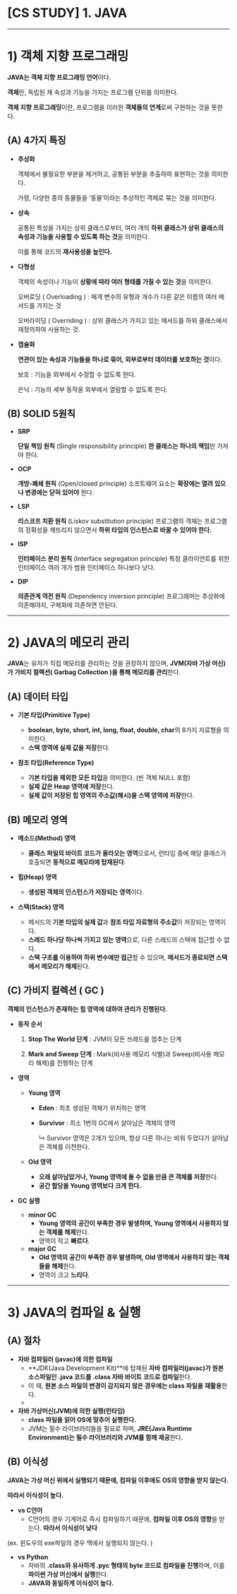 # [CS STUDY] 1. JAVA

---

# **1) 객체 지향 프로그래밍**

**JAVA는 객체 지향 프로그래밍 언어**이다.

**객체**란, 독립된 채 속성과 기능을 가지는 프로그램 단위를 의미한다.

**객체 지향 프로그래밍**이란, 프로그램을 이러한 **객체들의 연계**로써 구현하는 것을 뜻한다.

 

## (A) 4가지 특징

- **추상화**
    
    객체에서 불필요한 부분을 제거하고, 공통된 부분을 추출하여 표현하는 것을 의미한다.
    
    가령, 다양한 종의 동물들을 ‘동물’이라는 추상적인 객체로 묶는 것을 의미한다.
    
- **상속**
    
    공통된 특성을 가지는 상위 클래스로부터, 여러 개의 **하위 클래스가 상위 클래스의 속성과 기능을 사용할 수 있도록 하는 것**을 의미한다.
    
    이를 통해 코드의 **재사용성을 높인다.**
    
- **다형성**
    
    객체의 속성이나 기능이 **상황에 따라 여러 형태를 가질 수 있는 것**을 의미한다.
    
    오버로딩 ( Overloading ) : 매개 변수의 유형과 개수가 다른 같은 이름의 여러 메서드를 가지는 것
    
    오버라이딩 ( Overriding ) : 상위 클래스가 가지고 있는 메서드를 하위 클래스에서 재정의하여 사용하는 것.
    
- **캡슐화**
    
    **연관이 있는 속성과 기능들을 하나로 묶어, 외부로부터 데이터를 보호하는 것**이다.
    
    보호 : 기능을 외부에서 수정할 수 없도록 한다.
    
    은닉 : 기능의 세부 동작을 외부에서 열람할 수 없도록 한다.
    

## (B) SOLID 5원칙

- **SRP**
    
    **단일 책임 원칙** (Single responsibility principle)
    **한 클래스는 하나의 책임**만 가져야 한다.
    
- **OCP**
    
    **개방-폐쇄 원칙** (Open/closed principle)
    소프트웨어 요소는 **확장에는 열려 있으나 변경에는 닫혀 있어야** 한다.
    
- **LSP**
    
    **리스코프 치환 원칙** (Liskov substitution principle)
    프로그램의 객체는 프로그램의 정확성을 깨뜨리지 않으면서 **하위 타입의 인스턴스로 바꿀 수 있어야 한다.**
    
- **ISP**
    
    **인터페이스 분리 원칙** (Interface segregation principle)
    특정 클라이언트를 위한 인터페이스 여러 개가 범용 인터페이스 하나보다 낫다.
    
- **DIP**
    
    **의존관계 역전 원칙** (Dependency inversion principle)
    프로그래머는 추상화에 의존해야지, 구체화에 의존하면 안된다.
    

---

# 2) JAVA의 메모리 관리

**JAVA**는 유저가 직접 메모리를 관리하는 것을 권장하지 않으며, **JVM(자바 가상 머신)가 가비지 컬렉션( Garbag Collection )을 통해 메모리를 관리**한다.

## (A) 데이터 타입

- **기본 타입(Primitive Type)**
    - **boolean, byte, short, int, long, float, double, char**의 8가지 자료형을 의미한다.
    - **스택 영역에 실제 값을 저장**한다.

- **참조 타입(Reference Type)**
    - **기본 타입을 제외한 모든 타입**을 의미한다. (빈 객체 NULL 포함)
    - **실제 값은 Heap 영역에 저장**한다.
    - **실제 값이 저장된 힙 영역의 주소값(해시)을 스택 영역에 저장**한다.

## (B) 메모리 영역

- **메소드(Method) 영역**
    - **클래스 파일의 바이트 코드가 올라오는 영역**으로서, 런타임 중에 해당 클래스가 호출되면 **동적으로 메모리에 탑재된다**.

- **힙(Heap) 영역**
    - **생성된 객체의 인스턴스가 저장되는 영역**이다.

- **스택(Stack) 영역**
    - 메서드의 **기본 타입의 실제 값**과 **참조 타입 자료형의 주소값**이 저장되는 영역이다.
    - **스레드 하나당 하나씩 가지고 있는 영역**으로, 다른 스레드의 스택에 접근할 수 없다.
    - **스택 구조를 이용하여 하위 변수에만 접근**할 수 있으며, **메서드가 종료되면 스택에서 메모리가 해제**된다.

## (C) 가비지 컬렉션 ( GC )

**객체의 인스턴스가 존재하는 힙 영역에 대하여 관리가 진행된다.**

- **동작 순서**
    
    1) **Stop The World 단계** : JVM이 모든 쓰레드를 멈추는 단계
    
    2) **Mark and Sweep 단계** : Mark(비사용 메모리 식별)과 Sweep(비사용 메모리 해제)를 진행하는 단계
    
- **영역**
    - **Young 영역**
        - **Eden** : 최초 생성된 객체가 위치하는 영역
        - **Survivor** : 최소 1번의 GC에서 살아남은 객체의 영역
            
            ↳ Survivor 영역은 2개가 있으며, 항상 다른 하나는 비워 두었다가 살아남은 객체를 이전한다.
            
    - **Old 영역**
        - **오래 살아남았거나, Young 영역에 둘 수 없을 만큼 큰 객체를 저장**한다.
        - **공간 할당을 Young 영역보다 크게 한다.**

- **GC 실행**
    - **minor GC**
        - **Young 영역의 공간이 부족한 경우 발생하며, Young 영역에서 사용하지 않는 객체를 해제**한다.
        - 영역이 작고 **빠르다**.
    - **major GC**
        - **Old 영역의 공간이 부족한 경우 발생하며, Old 영역에서 사용하지 않는 객체들을 해제**한다.
        - 영역이 크고 **느리다**.

---

# 3) JAVA의 컴파일 & 실행

## (A) 절차

- **자바 컴파일러 (javac)에 의한 컴파일**
    - **JDK(Java Development Kit)**에 탑재된 **자바 컴파일러(javac)가 원본 소스파일인 .java 코드를 .class 자바 바이트 코드로 컴파일**한다.
    - 이 때, **원본 소스 파일의 변경이 감지되지 않은 경우에는 class 파일을 재활용**한다.
    - 
- **자바 가상머신(JVM)에 의한 실행(런타임)**
    - **class 파일을 읽어 OS에 맞추어 실행한다.**
    - JVM는 필수 라이브러리들을 필요로 하며, **JRE(Java Runtime Environment)는 필수 라이브러리와 JVM를 함께 제공**한다.

## (B) 이식성

**JAVA는 가상 머신 위에서 실행되기 때문에, 컴파일 이후에도 OS의 영향을 받지 않는다.**

**따라서 이식성이 높다.**

- **vs C언어**
    - C언어의 경우 기계어로 즉시 컴파일하기 때문에, **컴파일 이후 OS의 영향**을 받는다. **따라서 이식성이 낮다**

(ex. 윈도우의 exe파일의 경우 맥에서 실행되지 않는다. ) 

- **vs Python**
    - 자바의 **.class와 유사하게 .pyc 형태의 byte 코드로 컴파일을 진행**하며, 이를 **파이썬 가상 머신에서 실행**한다.
    - **JAVA와 동일하게 이식성이 높다.**

